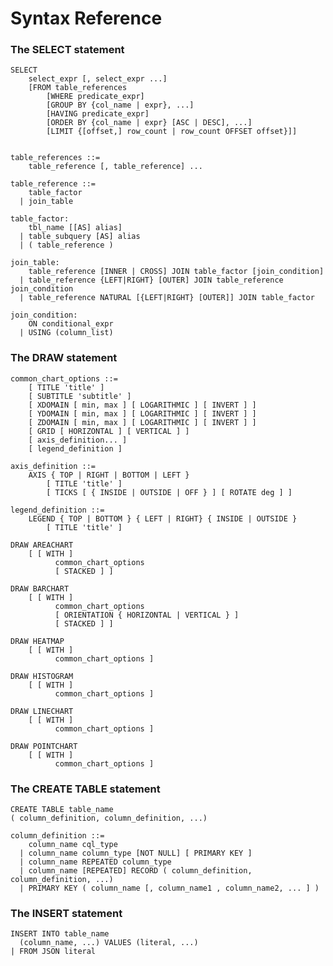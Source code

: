 Syntax Reference
================

### The SELECT statement

    SELECT
        select_expr [, select_expr ...]
        [FROM table_references
            [WHERE predicate_expr]
            [GROUP BY {col_name | expr}, ...]
            [HAVING predicate_expr]
            [ORDER BY {col_name | expr} [ASC | DESC], ...]
            [LIMIT {[offset,] row_count | row_count OFFSET offset}]]


    table_references ::=
        table_reference [, table_reference] ...

    table_reference ::=
        table_factor
      | join_table

    table_factor:
        tbl_name [[AS] alias]
      | table_subquery [AS] alias
      | ( table_reference )

    join_table:
        table_reference [INNER | CROSS] JOIN table_factor [join_condition]
      | table_reference {LEFT|RIGHT} [OUTER] JOIN table_reference join_condition
      | table_reference NATURAL [{LEFT|RIGHT} [OUTER]] JOIN table_factor

    join_condition:
        ON conditional_expr
      | USING (column_list)


### The DRAW statement

    common_chart_options ::=
        [ TITLE 'title' ]
        [ SUBTITLE 'subtitle' ]
        [ XDOMAIN [ min, max ] [ LOGARITHMIC ] [ INVERT ] ]
        [ YDOMAIN [ min, max ] [ LOGARITHMIC ] [ INVERT ] ]
        [ ZDOMAIN [ min, max ] [ LOGARITHMIC ] [ INVERT ] ]
        [ GRID [ HORIZONTAL ] [ VERTICAL ] ]
        [ axis_definition... ]
        [ legend_definition ]

    axis_definition ::=
        AXIS { TOP | RIGHT | BOTTOM | LEFT }
            [ TITLE 'title' ]
            [ TICKS [ { INSIDE | OUTSIDE | OFF } ] [ ROTATE deg ] ]

    legend_definition ::=
        LEGEND { TOP | BOTTOM } { LEFT | RIGHT} { INSIDE | OUTSIDE }
            [ TITLE 'title' ]

    DRAW AREACHART
        [ [ WITH ]
              common_chart_options
              [ STACKED ] ]

    DRAW BARCHART
        [ [ WITH ]
              common_chart_options
              [ ORIENTATION { HORIZONTAL | VERTICAL } ]
              [ STACKED ] ]

    DRAW HEATMAP
        [ [ WITH ]
              common_chart_options ]

    DRAW HISTOGRAM
        [ [ WITH ]
              common_chart_options ]

    DRAW LINECHART
        [ [ WITH ]
              common_chart_options ]

    DRAW POINTCHART
        [ [ WITH ]
              common_chart_options ]



### The CREATE TABLE statement

    CREATE TABLE table_name
    ( column_definition, column_definition, ...)

    column_definition ::=
        column_name cql_type
      | column_name column_type [NOT NULL] [ PRIMARY KEY ]
      | column_name REPEATED column_type
      | column_name [REPEATED] RECORD ( column_definition, column_definition, ...)
      | PRIMARY KEY ( column_name [, column_name1 , column_name2, ... ] )


### The INSERT statement

    INSERT INTO table_name
      (column_name, ...) VALUES (literal, ...)
    | FROM JSON literal

